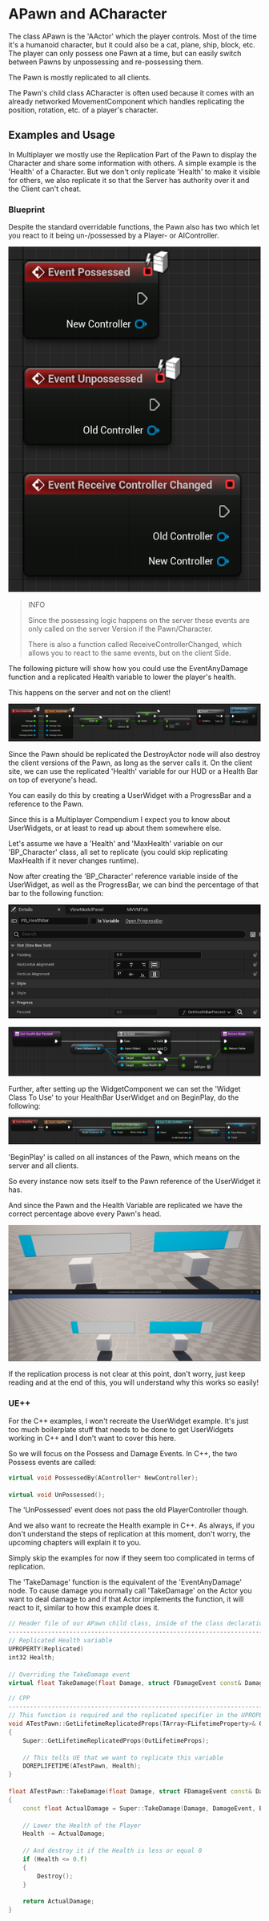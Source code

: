 # APawn and ACharacter

The class APawn is the 'AActor' which the player controls. Most of the time it's a humanoid character, but it could also be a cat, plane, ship, block, etc.
The player can only possess one Pawn at a time, but can easily switch between Pawns by unpossessing and re-possessing them.

The Pawn is mostly replicated to all clients.

The Pawn's child class ACharacter is often used because it comes with an already networked MovementComponent which handles replicating the position, rotation, etc. of a player's character.

## Examples and Usage

In Multiplayer we mostly use the Replication Part of the Pawn to display the Character and share some information with others. A simple example is the 'Health' of a Character.
But we don't only replicate 'Health' to make it visible for others, we also replicate it so that the Server has authority over it and the Client can't cheat.

### Blueprint​

Despite the standard overridable functions, the Pawn also has two which let you react to it being un-/possessed by a Player- or AIController.

![Overview of events to react to controller and possession changes in pawns or characters.](../images/g_image-13.png)

> INFO
>
> Since the possessing logic happens on the server these events are only called on the server Version if the Pawn/Character.
>
> There is also a function called ReceiveControllerChanged, which allows you to react to the same events, but on the client Side.

The following picture will show how you could use the EventAnyDamage function and a replicated Health variable to lower the player's health.

This happens on the server and not on the client!

![Example of how to use Event AnyDamage in a Pawn or Character to reduce Health.](../images/g_image-14.png)

Since the Pawn should be replicated the DestroyActor node will also destroy the client versions of the Pawn, as long as the server calls it.
On the client site, we can use the replicated 'Health' variable for our HUD or a Health Bar on top of everyone's head.

You can easily do this by creating a UserWidget with a ProgressBar and a reference to the Pawn.

Since this is a Multiplayer Compendium I expect you to know about UserWidgets, or at least to read up about them somewhere else.

Let's assume we have a 'Health' and 'MaxHealth' variable on our 'BP_Character' class, all set to replicate (you could skip replicating MaxHealth if it never changes runtime).

Now after creating the 'BP_Character' reference variable inside of the UserWidget, as well as the ProgressBar, we can bind the percentage of that bar to the following function:

![Health Bar Settings](../images/g_image-15.png)

![Widget Binding for a Progress Bar that calculates Percentage based on Health and MaxHealth of a Pawn Reference.](../images/g_image-16.png)

Further, after setting up the WidgetComponent we can set the 'Widget Class To Use' to your HealthBar UserWidget and on BeginPlay, do the following:

![Setting the Pawn Reference variable of a UserWidget inside a WidgetComponent to the this Character on BeginPlay.](../images/g_image-17.png)

'BeginPlay' is called on all instances of the Pawn, which means on the server and all clients.

So every instance now sets itself to the Pawn reference of the UserWidget it has.

And since the Pawn and the Health Variable are replicated we have the correct percentage above every Pawn's head.

![Health Bar In Game](../images/g_image-18.png)

If the replication process is not clear at this point, don't worry, just keep reading and at the end of this, you will understand why this works so easily!

### UE++​

For the C++ examples, I won't recreate the UserWidget example. It's just too much boilerplate stuff that needs to be done to get UserWidgets working in C++ and I don't want to cover this here.

So we will focus on the Possess and Damage Events. In C++, the two Possess events are called:

``` cpp
virtual void PossessedBy(AController* NewController);

virtual void UnPossessed();
```

The 'UnPossessed' event does not pass the old PlayerController though.

And we also want to recreate the Health example in C++. As always, if you don't understand the steps of replication at this moment, don't worry, the upcoming chapters will explain it to you.

Simply skip the examples for now if they seem too complicated in terms of replication.

The 'TakeDamage' function is the equivalent of the 'EventAnyDamage' node. To cause damage you normally call 'TakeDamage' on the Actor you want to deal damage to and if that Actor implements the function, it will react to it, similar to how this example does it.

``` cpp
// Header file of our APawn child class, inside of the class declaration
--------------------------------------------------------------------------------
// Replicated Health variable
UPROPERTY(Replicated)
int32 Health;

// Overriding the TakeDamage event
virtual float TakeDamage(float Damage, struct FDamageEvent const& DamageEvent, AController* EventInstigator, AActor* DamageCauser) override;
```

``` cpp
// CPP
--------------------------------------------------------------------------------
// This function is required and the replicated specifier in the UPROPERTY macro causes it to be declared for us. We only need to implement it
void ATestPawn::GetLifetimeReplicatedProps(TArray<FLifetimeProperty>& OutLifetimeProps) const
{
    Super::GetLifetimeReplicatedProps(OutLifetimeProps);

    // This tells UE that we want to replicate this variable
    DOREPLIFETIME(ATestPawn, Health);
}

float ATestPawn::TakeDamage(float Damage, struct FDamageEvent const& DamageEvent, AController*EventInstigator, AActor* DamageCauser)
{
    const float ActualDamage = Super::TakeDamage(Damage, DamageEvent, EventInstigator, DamageCauser);

    // Lower the Health of the Player
    Health -= ActualDamage;

    // And destroy it if the Health is less or equal 0
    if (Health <= 0.f)
    {
        Destroy();
    }

    return ActualDamage;
}
```
